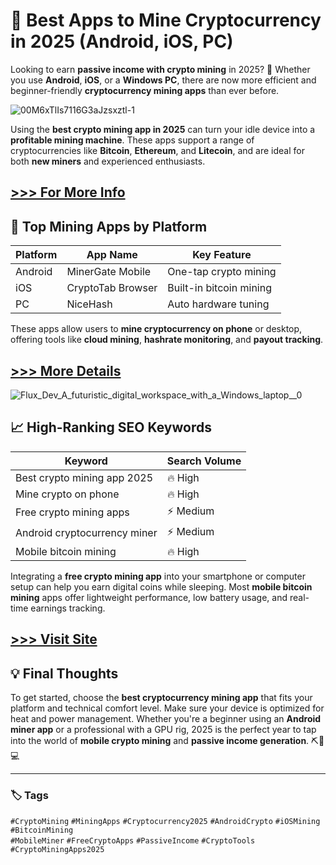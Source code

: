 # 🌟 Best Apps to Mine Cryptocurrency in 2025 (Android, iOS, PC)

Looking to earn **passive income with crypto mining** in 2025? 🚀 Whether you use **Android**, **iOS**, or a **Windows PC**, there are now more efficient and beginner-friendly **cryptocurrency mining apps** than ever before.

![00M6xTlIs7116G3aJzsxztl-1](https://github.com/user-attachments/assets/3a208624-9f28-4887-ab1f-c73624c00d24)

Using the **best crypto mining app in 2025** can turn your idle device into a **profitable mining machine**. These apps support a range of cryptocurrencies like **Bitcoin**, **Ethereum**, and **Litecoin**, and are ideal for both **new miners** and experienced enthusiasts.

[>>> For More Info](https://tinyurl.com/33sathw3)
---

## 🔧 Top Mining Apps by Platform

| Platform | App Name           | Key Feature             |
|----------|--------------------|-------------------------|
| Android  | MinerGate Mobile   | One-tap crypto mining   |
| iOS      | CryptoTab Browser  | Built-in bitcoin mining |
| PC       | NiceHash           | Auto hardware tuning    |

These apps allow users to **mine cryptocurrency on phone** or desktop, offering tools like **cloud mining**, **hashrate monitoring**, and **payout tracking**.

[>>> More Details](https://tinyurl.com/uycshsmp)
---

![Flux_Dev_A_futuristic_digital_workspace_with_a_Windows_laptop__0](https://github.com/user-attachments/assets/0c665643-e72d-4f31-844f-48a958cec36d)

## 📈 High-Ranking SEO Keywords

| Keyword                        | Search Volume |
|-------------------------------|---------------|
| Best crypto mining app 2025   | 🔥 High        |
| Mine crypto on phone          | 🔥 High        |
| Free crypto mining apps       | ⚡ Medium      |
| Android cryptocurrency miner  | ⚡ Medium      |
| Mobile bitcoin mining         | 🔥 High        |

Integrating a **free crypto mining app** into your smartphone or computer setup can help you earn digital coins while sleeping. Most **mobile bitcoin mining** apps offer lightweight performance, low battery usage, and real-time earnings tracking.

[>>> Visit Site](https://tinyurl.com/2p644kkh)
---

## 💡 Final Thoughts

To get started, choose the **best cryptocurrency mining app** that fits your platform and technical comfort level. Make sure your device is optimized for heat and power management. Whether you're a beginner using an **Android miner app** or a professional with a GPU rig, 2025 is the perfect year to tap into the world of **mobile crypto mining** and **passive income generation**. ⛏️📲💻

---

### 🏷️ Tags

`#CryptoMining` `#MiningApps` `#Cryptocurrency2025` `#AndroidCrypto` `#iOSMining` `#BitcoinMining`  
`#MobileMiner` `#FreeCryptoApps` `#PassiveIncome` `#CryptoTools` `#CryptoMiningApps2025`
